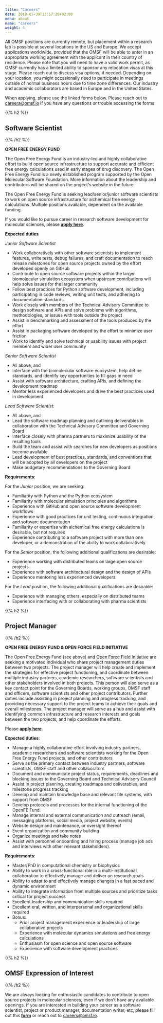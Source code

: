 ```yaml
---
title: "Careers"
date: 2018-05-30T13:17:20+02:00
menu: about
name: "careers"
weight: 4
---
```


All OMSF positions are currently remote, but placement within a research lab is possible at several locations in the US and Europe. We accept applications worldwide, provided that the OMSF will be able to enter in an appropriate working agreement with the applicant in their country of residence. Please note that you will need to have a valid work permit, as OMSF currently has a limited ability to sponsor any relocation visas at this stage. Please reach out to discuss visa options, if needed. Depending on your location, you might occasionally need to participate in meetings outside of normal business hours due to time zone differences. Our industry and academic collaborators are based in Europe and in the United States.

When applying, please use the linked forms below. Please reach out to careers@omsf.io if you have any questions or trouble accessing the forms.


{{% h2 %}}
## Software Scientist
{{% /h2 %}}


**OPEN FREE ENERGY FUND**


The Open Free Energy Fund is an industry-led and highly collaborative effort to build open source infrastructure to support accurate and efficient free energy calculations used in early stages of drug discovery. The Open Free Energy Fund is a newly established program supported by the Open Molecular Software Foundation. More information about the leadership and contributors will be shared on the project's website in the future.

The Open Free Energy Fund is seeking lead/senior/junior software scientists to work on open source infrastructure for alchemical free energy calculations. Multiple positions available, dependent on the available funding.

If you would like to pursue career in research software development for molecular sciences, please [**apply here**](https://forms.gle/X82SUQUXUZ84munb8).

**Expected duties**

*Junior Software Scientist*

* Work collaboratively with other software scientists to implement features, write tests, debug failures, and craft documentation to reach release milestones for open source projects owned by the effort developed openly on GitHub
* Contribute to open source software projects within the larger biomolecular simulation ecosystem when upstream contributions will help solve issues for the larger community
* Follow best practices for Python software development, including participating in code reviews, writing unit tests, and adhering to documentation standards
* Work closely with members of the Technical Advisory Committee to design software and APIs and solve problems with algorithms, methodologies, or issues with tools outside the project
* Assist in benchmarking and assessment of the tools produced by the effort
* Assist in packaging software developed by the effort to minimize user friction
* Work to identify and solve technical or usability issues with project members and wider user community  

*Senior Software Scientist*
* All above, and
* Interface with the biomolecular software ecosystem, help define standards, and identify key opportunities to fill gaps in need
* Assist with software architecture, crafting APIs, and defining the development roadmap
* Mentor less experienced developers and drive the best practices used in development


*Lead Software Scientist:*
* All above, and
* Lead the software roadmap planning and outlining deliverables in collaboration with the Technical Advisory Committee and Governing Board
* Interface closely with pharma partners to maximize usability of the resulting tools
* Build the team and assist with searches for new developers as positions become available
* Lead development of best practices, standards, and conventions that will be adopted by all developers on the project
* Make budgetary recommendations to the Governing Board

**Requirements:**

For the *Junior* position, we are seeking:
* Familiarity with Python and the Python ecosystem
* Familiarity with molecular simulation principles and algorithms
* Experience with GitHub and open source software development workflows
* Experience with good practices for unit testing, continuous integration, and software documentation
* Familiarity or expertise with alchemical free energy calculations is desirable, but not required
* Experience contributing to a software project with more than one developer, or a demonstration of the ability to work collaboratively

For the *Senior* position, the following additional qualifications are desirable:
* Experience working with distributed teams on large open source projects
* Experience with software architectural design and the design of APIs
* Experience mentoring less experienced developers

For the *Lead* position, the following additional qualifications are desirable:
* Experience with managing others, especially on distributed teams
* Experience interfacing with or collaborating with pharma scientists



{{% h2 %}}
## Project Manager
{{% /h2 %}}

**OPEN FREE ENERGY FUND  &  OPEN FORCE FIELD INITIATIVE**


The Open Free Energy Fund (see above) and [Open Force Field Initiative](https://openforcefield.org) are seeking a motivated individual who share project management duties between two projects. The project manager will help create and implement the strategies for effective project functioning, and coordinate between multiple industry partners, academic researchers, software scientists and other stakeholders involved in both projects. This person will also serve as a key contact point for the  Governing Boards, working groups, OMSF staff and officers, software scientists and other project contributors. Further duties include assisting in project planning and progress tracking, and providing necessary support to the project teams to achieve their goals and overall milestones. The project manager will serve as a hub and assist with identifying common infrastructure and research interests and goals between the two projects, and help coordinate the efforts.

Please [**apply here**](https://forms.gle/o8Lz8ux8ENTUZpM69).

**Expected duties**:

* Manage a highly collaborative effort involving industry partners, academic researchers and software scientists working for the Open Free Energy Fund projects, and other contributors
* Serve as the primary contact between industry partners, software scientists, OMSF staff and other collaborators
* Document and communicate project status, requirements, deadlines and blocking issues to the Governing Board and Technical Advisory Council
* Assist in project planning, creating roadmaps and deliverables, and milestone progress tracking
* Develop and maintain knowledge base and relevant file systems, with support from OMSF
* Develop protocols and processes for the internal functioning of the OpenFE Fund.
* Manage internal and external communication and outreach (email, messaging platforms, social media, project website, events)
* Website design and maintenance, or oversight thereof
* Event organization and community building
* Organize meetings and take notes
* Assist with personnel onboarding and hiring process (manage job ads and interviews with other relevant stakeholders).

**Requirements:**
* Master/PhD in computational chemistry or biophysics
* Ability to work in a cross-functional role in a multi-institutional collaboration to effectively manage and deliver on research goals
* Ability to adapt to and effectively manage changes in a fast paced and dynamic environment
* Ability to integrate information from multiple sources and prioritize tasks critical for project success
* Excellent leadership and communication skills required
* Excellent oral, written, and interpersonal and organizational skills required
* Bonus:
   - Prior project management experience or leadership of large collaborative projects
   - Experience with molecular dynamics simulations and free energy calculations
   - Enthusiasm for open science and open source software
   - Experience with software development practices


{{% h2 %}}
## OMSF Expression of Interest
{{% /h2 %}}

We are always looking for enthusiastic candidates to contribute to open source projects in molecular sciences, even if we don&#39;t have any available openings. If you are interested in building your career as a software scientist, project or product manager, documentation writer, etc, please fill out this [**form**](https://forms.gle/ChzBhUWKBqVPk1QR7) or reach out to careers@omsf.io.
